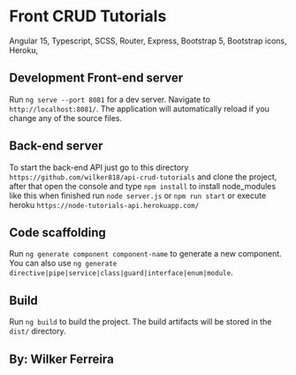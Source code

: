 # Front CRUD Tutorials

Angular 15,
Typescript,
SCSS,
Router,
Express,
Bootstrap 5,
Bootstrap icons,
Heroku,

## Development Front-end server

Run `ng serve --port 8081` for a dev server. Navigate to `http://localhost:8081/`. The application will automatically reload if you change any of the source files.

## Back-end server

To start the back-end API just go to this directory `https://github.com/wilker818/api-crud-tutorials` and clone the project, after that open the console and type `npm install` to install node_modules like this when finished run `node server.js` or `npm run start` or execute heroku `https://node-tutorials-api.herokuapp.com/`

## Code scaffolding

Run `ng generate component component-name` to generate a new component. You can also use `ng generate directive|pipe|service|class|guard|interface|enum|module`.

## Build

Run `ng build` to build the project. The build artifacts will be stored in the `dist/` directory.


## By: Wilker Ferreira
